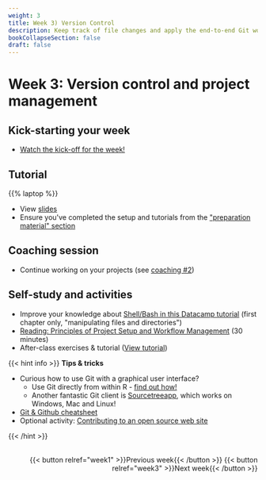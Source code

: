 ```yaml
---
weight: 3
title: Week 3) Version Control
description: Keep track of file changes and apply the end-to-end Git workflow!
bookCollapseSection: false
draft: false
---
```


# Week 3: Version control and project management <!--+ feedback-->

## Kick-starting your week
- [Watch the kick-off for the week!](https://youtu.be/kL-s7XHWiWI) 

<!--
- Optional readings
  - [Code and Data for the Social Sciences: A Practitioner’s Guide](https://www.brown.edu/Research/Shapiro/pdfs/CodeAndData.pdf)
  - [Modified principles for Code and Data](https://www.shirokuriwaki.com/programming/project-organization.html)
  - [Data analysis workflow](http://www.coordinationtoolkit.org/wp-content/uploads/130907-Data-flow.pdf)
  - [Additional information on reproducing work, organizing files and version control](https://www.tse-fr.eu/sites/default/files/TSE/documents/doc/wp/2018/wp_tse_933.pdf)
-->

## Tutorial
{{% laptop %}}

- View [slides](tutorial/tutorial-inclass.html)
- Ensure you've completed the setup and tutorials from the ["preparation material" section](/docs/modules/prep)

## Coaching session
- Continue working on your projects (see [coaching #2](/docs/project/workplan))

## Self-study and activities
- Improve your knowledge about [Shell/Bash in this Datacamp tutorial](https://www.datacamp.com/courses/introduction-to-shell) (first chapter only, "manipulating files and directories")
- [Reading: Principles of Project Setup and Workflow Management](https://tilburgsciencehub.com/learn/project-setup) (30 minutes)
- After-class exercises & tutorial ([View tutorial](tutorial/version-control.html))


{{< hint info >}}
__Tips & tricks__
- Curious how to use Git with a graphical user interface?
  - Use Git directly from within R - [find out how!](https://swcarpentry.github.io/git-novice/14-supplemental-rstudio/)
  - Another fantastic Git client is [Sourcetreeapp](https://www.sourcetreeapp.com), which works on Windows, Mac and Linux!
- [Git & Github cheatsheet](https://tilburgsciencehub.com/topics/automation/version-control/start-git/images/github_cheatsheet_tsh.pdf)
- Optional activity: [Contributing to an open source web site](activity)

{{< /hint >}}

<br>

<div style="text-align: right">
{{< button relref="week1" >}}Previous week{{< /button >}}
{{< button relref="week3" >}}Next week{{< /button >}}
</div>
